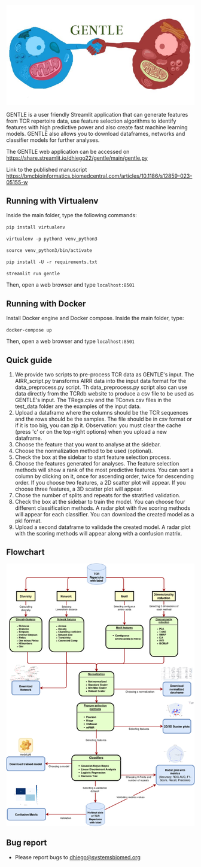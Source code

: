 ![alt text](gentle_icon.jpeg)

GENTLE is a user friendly Streamlit application that can generate features from TCR repertoire data, use feature selection algorithms to identify features with high predictive power and also create fast machine learning models. GENTLE also allows you to download dataframes, networks and classifier models for further analyses.

The GENTLE web application can be accessed on https://share.streamlit.io/dhiego22/gentle/main/gentle.py

Link to the published manuscript https://bmcbioinformatics.biomedcentral.com/articles/10.1186/s12859-023-05155-w

## Running with Virtualenv

Inside the main folder, type the following commands:
 
  `pip install virtualenv`
  
  `virtualenv -p python3 venv_python3`
  
  `source venv_python3/bin/activate`
  
  `pip install -U -r requirements.txt`
  
  `streamlit run gentle`
  
  Then, open a web browser and type `localhost:8501`
   
## Running with Docker

Install Docker engine and Docker compose. Inside the main folder, type:

  `docker-compose up`
  
Then, open a web browser and type `localhost:8501`

## Quick guide

1. We provide two scripts to pre-process TCR data as GENTLE's input. The AIRR_script.py transforms AIRR data into the input data format for the data_preprocess.py script. Th data_preprocess.py script also can use data directly from the TCRdb website to produce a csv file to be used as GENTLE's input. The TRegs.csv and the TConvs.csv files in the test_data folder are the examples of the input data.
2. Upload a dataframe where the columns should be the TCR sequences and the rows should be the samples. The file should be in csv format or if it is too big, you can zip it. Observation: you must clear the cache (press 'c' or on the top-right options) when you upload a new dataframe.
3. Choose the feature that you want to analyse at the sidebar. 
4. Choose the normalization method to be used (optional).
5. Check the box at the sidebar to start feature selection process.
6. Choose the features generated for analyses. The feature selection methods will show a rank of the most predictive features. You can sort a column by clicking on it, once for ascending order, twice for descending order. If you choose two features, a 2D scatter plot will appear. If you choose three features, a 3D scatter plot will appear. 
7. Chose the number of splits and repeats for the stratified validation.
8. Check the box at the sidebar to train the model. You can choose four different classification methods. A radar plot with five scoring methods will appear for each classifier. You can download the created model as a pkl format.
9. Upload a second dataframe to validade the created model. A radar plot with the scoring methods will appear along with a confusion matrix. 

## Flowchart
![alt text](figs/flowchart.png)
  
## Bug report

- Please report bugs to dhiego@systemsbiomed.org








